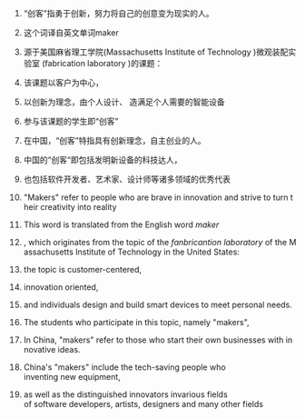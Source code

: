 1. “创客”指勇于创新，努力将自己的创意变为现实的人。
2. 这个词译自英文单词maker
3. 源于美国麻省理工学院(Massachusetts Institute of Technology )微观装配实验室 (fabrication laboratory )的课题：
4. 该课题以客户为中心，
5. 以创新为理念，由个人设计、 造满足个人需要的智能设备
6. 参与该课题的学生即“创客”
7. 在中国，“创客”特指具有创新理念，自主创业的人。
8. 中国的“创客“即包括发明新设备的科技达人，
9. 也包括软件开发者、艺术家、设计师等诸多领域的优秀代表

1. "Makers" refer to people who are brave in innovation and strive to turn their creativity into reality
2. This word is translated from the English word *maker*
3. , which originates from the topic of the *fanbricantion laboratory* of the Massachusetts Institute of Technology in the United States:
4. the topic is customer-centered, 
5. innovation oriented, 
6. and individuals design and build smart devices to meet personal needs.
7. The students who participate in this topic, namely "makers",
8. In China, "makers" refer to those who start their own businesses with innovative ideas. 
9. China's "makers" include the tech-saving people who inventing new equipment, 
10. as well as the distinguished innovators invarious fields of software developers, artists, designers and many other fields


